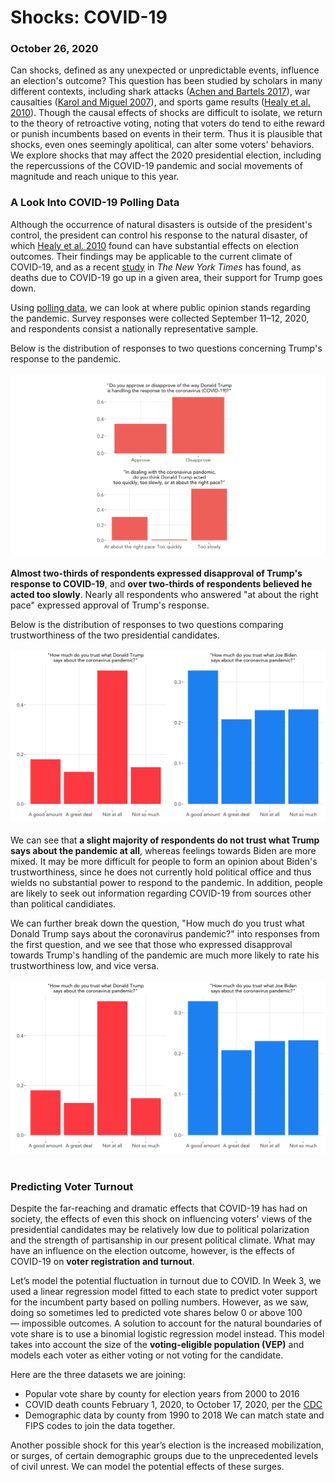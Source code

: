 # Shocks: COVID-19
### October 26, 2020

Can shocks, defined as any unexpected or unpredictable events, influence an election's outcome? This question has been studied by scholars in many different contexts, including shark attacks ([Achen and Bartels 2017](https://www.jstor.org/stable/j.ctvc7770q)), war causalties ([Karol and Miguel 2007](http://emiguel.econ.berkeley.edu/assets/miguel_research/33/_Paper__Electoral_Cost_of_War.pdf)), and sports game results ([Healy et al. 2010](https://www.pnas.org/content/107/29/12804.abstract)). Though the causal effects of shocks are difficult to isolate, we return to the theory of retroactive voting, noting that voters do tend to eithe reward or punish incumbents based on events in their term. Thus it is plausible that shocks, even ones seemingly apolitical, can alter some voters' behaviors. We explore shocks that may affect the 2020 presidential election, including the repercussions of the COVID-19 pandemic and social movements of magnitude and reach unique to this year.

### A Look Into COVID-19 Polling Data

Although the occurrence of natural disasters is outside of the president's control, the president can control his response to the natural disaster, of which [Healy et al. 2010](https://www.pnas.org/content/107/29/12804.abstract) found can have substantial effects on election outcomes. Their findings may be applicable to the current climate of COVID-19, and as a recent [study](https://www.nytimes.com/2020/07/28/upshot/polling-trump-virus-election.html) in *The New York Times* has found, as deaths due to COVID-19 go up in a given area, their support for Trump goes down. 

Using [polling data](https://ropercenter.cornell.edu/supporting-public-opinion-data-related-covid-19?utm_source=Data+Dive+from+Roper%40Cornell+6.28.18&utm_campaign=28df841335-EMAIL_CAMPAIGN_2019_10_08_04_38_COPY_02&utm_medium=email&utm_term=0_b24149c0c3-28df841335-&utm_source=Data+Dive+from+Roper%40Cornell+6.28.18&utm_campaign=28df841335-EMAIL_CAMPAIGN_2019_10_08_04_38_COPY_02&utm_medium=email&utm_term=0_b24149c0c3-28df841335-580634065), we can look at where public opinion stands regarding the pandemic. Survey responses were collected September 11–12, 2020, and respondents consist a nationally representative sample.

Below is the distribution of responses to two questions concerning Trump's response to the pandemic.
<br/>
<br/>
![COVID Poll Q1-2](../figures/covid_poll1.png)
<br/>
<br/>
**Almost two-thirds of respondents expressed disapproval of Trump's response to COVID-19**, and **over two-thirds of respondents believed he acted too slowly**. Nearly all respondents who answered "at about the right pace" expressed approval of Trump's response.

Below is the distribution of responses to two questions comparing trustworthiness of the two presidential candidates.
<br/>
<br/>
![COVID Poll Q3-4](../figures/covid_poll2.png)
<br/>
<br/>
We can see that **a slight majority of respondents do not trust what Trump says about the pandemic at all**, whereas feelings towards Biden are more mixed. It may be more difficult for people to form an opinion about Biden's trustworthiness, since he does not currently hold political office and thus wields no substantial power to respond to the pandemic. In addition, people are likely to seek out information regarding COVID-19 from sources other than political candidiates.

We can further break down the question, "How much do you trust what Donald Trump says about the coronavirus pandemic?" into responses from the first question, and we see that those who expressed disapproval towards Trump's handling of the pandemic are much more likely to rate his trustworthiness low, and vice versa.
<br/>
<br/>
![COVID Poll Q3](../figures/covid_poll2.png)
<br/>
<br/>

### Predicting Voter Turnout

Despite the far-reaching and dramatic effects that COVID-19 has had on society, the effects of even this shock on influencing voters' views of the presidential candidates may be relatively low due to political polarization and the strength of partisanship in our present political climate. What may have an influence on the election outcome, however, is the effects of COVID-19 on **voter registration and turnout**. 

Let’s model the potential fluctuation in turnout due to COVID. In Week 3, we used a linear regression model fitted to each state to predict voter support for the incumbent party based on polling numbers. However, as we saw, doing so sometimes led to predicted vote shares below 0 or above 100 — impossible outcomes. A solution to account for the natural boundaries of vote share is to use a binomial logistic regression model instead. This model takes into account the size of the **voting-eligible population (VEP)** and models each voter as either voting or not voting for the candidate.

Here are the three datasets we are joining:
* Popular vote share by county for election years from 2000 to 2016
* COVID death counts February 1, 2020, to October 17, 2020, per the [CDC](https://data.cdc.gov/NCHS/Provisional-COVID-19-Death-Counts-in-the-United-St/kn79-hsxy)
* Demographic data by county from 1990 to 2018
We can match state and FIPS codes to join the data together.


Another possible shock for this year’s election is the increased mobilization, or surges, of certain demographic groups due to the unprecedented levels of civil unrest. We can model the potential effects of these surges.
